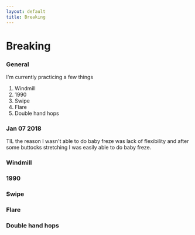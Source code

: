 ```yaml
---
layout: default
title: Breaking
---
```


# Breaking

### General

I'm currently practicing a few things

1. Windmill
2. 1990
3. Swipe
4. Flare
5. Double hand hops


### Jan 07 2018

TIL the reason I wasn't able to do baby freze was lack of flexibility and after some buttocks stretching I was easily able to do baby freze. 




### Windmill



### 1990

### Swipe

### Flare

### Double hand hops

